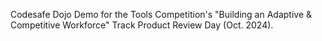 Codesafe Dojo Demo for the Tools Competition's "Building an Adaptive & Competitive Workforce" Track Product Review Day (Oct. 2024).
